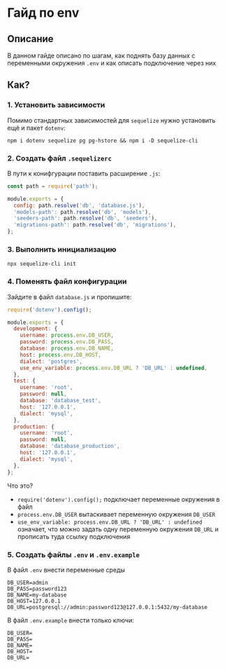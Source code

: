 # Гайд по env

## Описание

В данном гайде описано по шагам, как поднять базу данных с переменными окружения `.env` и
как описать подключение через них

## Как?

### 1. Установить зависимости

Помимо стандартных зависимостей для `sequelize` нужно установить ещё и пакет `dotenv`:

```
npm i dotenv sequelize pg pg-hstore && npm i -D sequelize-cli
```

### 2. Создать файл `.sequelizerc`

В пути к конифгурации поставить расширение `.js`:

```js
const path = require('path');

module.exports = {
  config: path.resolve('db', 'database.js'),
  'models-path': path.resolve('db', 'models'),
  'seeders-path': path.resolve('db', 'seeders'),
  'migrations-path': path.resolve('db', 'migrations'),
};
```

### 3. Выполнить инициализацию

```
npx sequelize-cli init
```

### 4. Поменять файл конфигурации

Зайдите в файл `database.js` и пропишите:

```js
require('dotenv').config();

module.exports = {
  development: {
    username: process.env.DB_USER,
    password: process.env.DB_PASS,
    database: process.env.DB_NAME,
    host: process.env.DB_HOST,
    dialect: 'postgres',
    use_env_variable: process.env.DB_URL ? 'DB_URL' : undefined,
  },
  test: {
    username: 'root',
    password: null,
    database: 'database_test',
    host: '127.0.0.1',
    dialect: 'mysql',
  },
  production: {
    username: 'root',
    password: null,
    database: 'database_production',
    host: '127.0.0.1',
    dialect: 'mysql',
  },
};
```

Что это?

- `require('dotenv').config();` подключает переменные окружения в файл
- `process.env.DB_USER` вытаскивает переменную окружения `DB_USER`
- `use_env_variable: process.env.DB_URL ? 'DB_URL' : undefined` означает, что можно задать
  одну переменную окружения `DB_URL` и прописать туда ссылку подключения

### 5. Создать файлы `.env` и `.env.example`

В файл `.env` внести переменные среды

```
DB_USER=admin
DB_PASS=password123
DB_NAME=my-database
DB_HOST=127.0.0.1
DB_URL=postgresql://admin:password123@127.0.0.1:5432/my-database
```

В файл `.env.example` внести только ключи:

```
DB_USER=
DB_PASS=
DB_NAME=
DB_HOST=
DB_URL=
```
